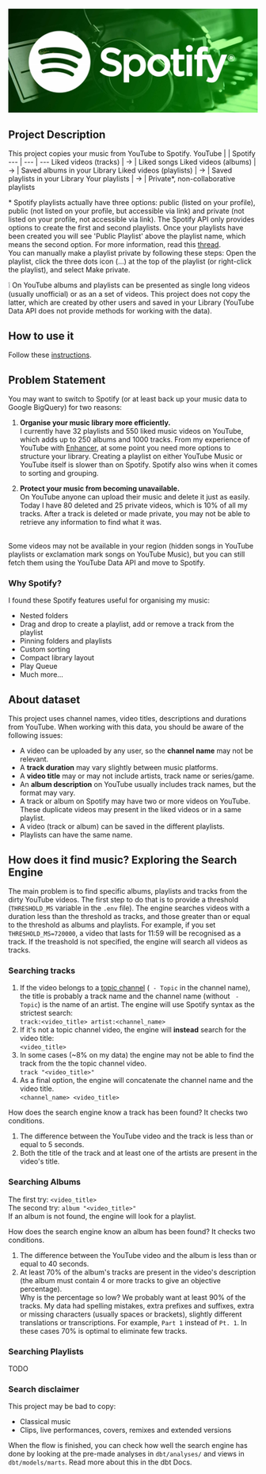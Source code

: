 <p align="center">
<img src="images/spotify.png" width="600">
</p>

## Project Description
This project copies your music from YouTube to Spotify.
YouTube | | Spotify
--- | --- | ---
Liked videos (tracks) | &rarr; | Liked songs
Liked videos (albums) | &rarr; | Saved albums in your Library
Liked videos (playlists) | &rarr; | Saved playlists in your Library
Your playlists | &rarr; | Private*, non-collaborative playlists

\* Spotify playlists actually have three options: public (listed on your profile), public (not listed on your profile, but accessible via link) and private (not listed on your profile, not accessible via link). The Spotify API only provides options to create the first and second playlists. Once your playlists have been created you will see 'Public Playlist' above the playlist name, which means the second option. For more information, read this [thread](https://community.spotify.com/t5/Spotify-for-Developers/Api-to-create-a-private-playlist-doesn-t-work/td-p/5407807).<br>
You can manually make a playlist private by following these steps: Open the playlist, click the three dots icon (...) at the top of the playlist (or right-click the playlist), and select Make private.

❕ On YouTube albums and playlists can be presented as single long videos (usually unofficial) or as an a set of videos. This project does not copy the latter, which are created by other users and saved in your Library (YouTube Data API does not provide methods for working with the data).

## How to use it
Follow these [instructions](reproduce.md).

## Problem Statement
You may want to switch to Spotify (or at least back up your music data to Google BigQuery) for two reasons:
1. <b>Organise your music library more efficiently.</b><br>
I currently have 32 playlists and 550 liked music videos on YouTube, which adds up to 250 albums and 1000 tracks. From my experience of YouTube with [Enhancer](https://chrome.google.com/webstore/detail/enhancer-for-youtube/ponfpcnoihfmfllpaingbgckeeldkhle), at some point you need more options to structure your library. Creating a playlist on either YouTube Music or YouTube itself is slower than on Spotify. Spotify also wins when it comes to sorting and grouping.

2. <b>Protect your music from becoming unavailable.</b><br>
On YouTube anyone can upload their music and delete it just as easily. Today I have 80 deleted and 25 private videos, which is 10% of all my tracks. After a track is deleted or made private, you may not be able to retrieve any information to find what it was.
<br>
Some videos may not be available in your region (hidden songs in YouTube playlists or exclamation mark songs on YouTube Music), but you can still fetch them using the YouTube Data API and move to Spotify.


### Why Spotify?
I found these Spotify features useful for organising my music:
- Nested folders
- Drag and drop to create a playlist, add or remove a track from the playlist
- Pinning folders and playlists
- Custom sorting
- Compact library layout
- Play Queue
- Much more...

## About dataset
This project uses channel names, video titles, descriptions and durations from YouTube. When working with this data, you should be aware of the following issues:
- A video can be uploaded by any user, so the <b>channel name</b> may not be relevant.
- A <b>track duration</b> may vary slightly between music platforms.
- A <b>video title</b> may or may not include artists, track name or series/game.
- An <b>album description</b> on YouTube usually includes track names, but the format may vary.
- A track or album on Spotify may have two or more videos on YouTube. These duplicate videos may present in the liked videos or in a same playlist.
- A video (track or album) can be saved in the different playlists.
- Playlists can have the same name.

## How does it find music? Exploring the Search Engine
The main problem is to find specific albums, playlists and tracks from the dirty YouTube videos. The first step to do that is to provide a threshold (`THRESHOLD_MS` variable in the `.env` file). The engine searches videos with a duration less than the threshold as tracks, and those greater than or equal to the threshold as albums and playlists. For example, if you set `THRESHOLD_MS=720000`, a video that lasts for 11:59 will be recognised as a track. If the treashold is not specified, the engine will search all videos as tracks.

### Searching tracks
1. If the video belongs to a [topic channel](https://support.google.com/youtube/answer/7636475?hl=en#zippy=%2Chow-does-youtube-decide-when-to-auto-generate-a-topic-channel-for-an-artist) (` - Topic` in the channel name), the title is probably a track name and the channel name (without ` - Topic`) is the name of an artist. The engine will use Spotify syntax as the strictest search:<br>
`track:<video_title> artist:<channel_name>`
2. If it's not a topic channel video, the engine will <b>instead</b> search for the video title:<br>
`<video_title>`
3. In some cases (~8% on my data) the engine may not be able to find the track from the the topic channel video.<br>
`track "<video_title>"`
4. As a final option, the engine will concatenate the channel name and the video title.<br>
`<channel_name> <video_title>`

How does the search engine know a track has been found? It checks two conditions.
1. The difference between the YouTube video and the track is less than or equal to 5 seconds.
2. Both the title of the track and at least one of the artists are present in the video's title.

### Searching Albums
The first try: `<video_title>`<br>
The second try: `album "<video_title>"`<br>
If an album is not found, the engine will look for a playlist.

How does the search engine know an album has been found? It checks two conditions.
1. The difference between the YouTube video and the album is less than or equal to 40 seconds.
2. At least 70% of the album's tracks are present in the video's description (the album must contain 4 or more tracks to give an objective percentage).<br>
Why is the percentage so low? We probably want at least 90% of the tracks. My data had spelling mistakes, extra prefixes and suffixes, extra or missing characters (usually spaces or brackets), slightly different translations or transcriptions. For example, `Part 1` instead of `Pt. 1`. In these cases 70% is optimal to eliminate few tracks.

### Searching Playlists
TODO


### Search disclaimer
This project may be bad to copy:
- Classical music
- Clips, live performances, covers, remixes and extended versions

When the flow is finished, you can check how well the search engine has done by looking at the pre-made analyses in `dbt/analyses/` and views in `dbt/models/marts`. Read more about this in the dbt Docs.